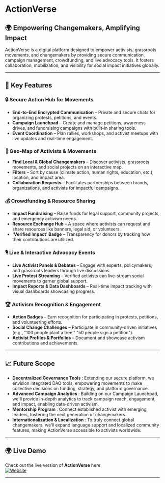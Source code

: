 # ActionVerse

## 🌍 Empowering Changemakers, Amplifying Impact
ActionVerse is a digital platform designed to empower activists, grassroots movements, and changemakers by providing secure communication, campaign management, crowdfunding, and live advocacy tools. It fosters collaboration, mobilization, and visibility for social impact initiatives globally.

---

## 🚀 Key Features

### 🔒 Secure Action Hub for Movements
- **End-to-End Encrypted Communication** – Private and secure chats for organizing protests, petitions, and events.
- **Campaign Launchpad** – Create and manage petitions, awareness drives, and fundraising campaigns with built-in sharing tools.
- **Event Coordination** – Plan rallies, workshops, and activist meetups with live updates and real-time engagement.

### 📍 Geo-Map of Activists & Movements
- **Find Local & Global Changemakers** – Discover activists, grassroots movements, and social projects on an interactive map.
- **Filters** – Sort by cause (climate action, human rights, education, etc.), location, and impact area.
- **Collaboration Requests** – Facilitates partnerships between brands, organizations, and activists for impactful campaigns.

### 💰 Crowdfunding & Resource Sharing
- **Impact Fundraising** – Raise funds for legal support, community projects, and emergency activism needs.
- **Resource Exchange Hub** – A space where activists can request and share resources like banners, legal aid, or volunteers.
- **'Verified Impact' Badge** – Transparency for donors by tracking how their contributions are utilized.

### 🎙️ Live & Interactive Advocacy Events
- **Live Activist Panels & Debates** – Engage with experts, policymakers, and grassroots leaders through live discussions.
- **Live Protest Streaming** – Verified activists can live-stream social movements to garner global support.
- **Impact Reports & Data Dashboards** – Real-time impact tracking with visual dashboards showcasing progress.

### 🏆 Activism Recognition & Engagement
- **Action Badges** – Earn recognition for participating in protests, petitions, and volunteering efforts.
- **Social Change Challenges** – Participate in community-driven initiatives (e.g., "100 people plant a tree," "50 people sign a petition").
- **Activist Profiles & Portfolios** – Document and showcase activism contributions and achievements.

---

## 📈 Future Scope
- **Decentralized Governance Tools** : Extending our secure platform, we envision integrated DAO tools, empowering movements to make collective decisions on funding, strategy, and platform governance.
- **Advanced Campaign Analytics** : Building on our Campaign Launchpad, we'll provide in-depth analytics to track campaign reach, engagement, and impact, enabling data-driven activism.
- **Mentorship Program** : Connect established activist with emerging leaders, fostering the next generation of changemakers.
- **Internationalization & Localization** : To truly connect global changemakers, we'll expand language support and localized community features, making ActionVerse accessible to activists worldwide.


---
## 🌍 Live Demo  
Check out the live version of **ActionVerse** here:  
[![Website](https://img.shields.io/badge/Live%20Demo-ActionVerse-orange?style=for-the-badge&logo=render)](https://action-verse.onrender.com/)


---

